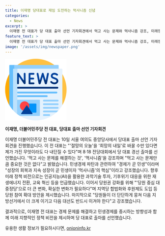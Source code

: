 ```yaml
---
title: 이재명 당대표로 재임 도전하는 먹사니즘 신념
categories:
  - News
excerpt: >
  이재명 전 대표가 당 대표 출마 선언 기자회견에서 먹고 사는 문제와 먹사니즘 강조, 미래정책으로 AI, 재생에너지, 교육 혁신 등을 언급하며 당원 강화를 강조했습니다. 지방선거와 대선에서의 승리를 다짐하며 당원 참여 확대 방안을 제시했습니다.
feature_text: >
  이재명 전 대표가 당 대표 출마 선언 기자회견에서 먹고 사는 문제와 먹사니즘 강조, 미래정책으로 AI, 재생에너지, 교육 혁신 등을 언급하며 당원 강화를 강조했습니다. 지방선거와 대선에서의 승리를 다짐하며 당원 참여 확대 방안을 제시했습니다.
image: '/assets/img/newspaper.png'
---
```


<p><img src="/assets/img/newspaper.png" alt="kimp 속보" /></p>

<p><b>이재명, 더불어민주당 전 대표, 당대표 출마 선언 기자회견</b></p>

<p>이재명 더불어민주당 전 대표는 10일 서울 여의도 중앙당사에서 당대표 출마 선언 기자회견을 진행했습니다. 이 전 대표는 "'절망의 오늘'을 '희망의 내일'로 바꿀 수만 있다면 제가 가진 무엇이라도 다 내던질 수 있다"며 8·18 전당대회에서 당 대표 경선 출마를 선언했습니다. '먹고 사는 문제를 해결하는 것', '먹사니즘'을 강조하며 "먹고 사는 문제만큼 중요한 것은 없다"고 밝혔습니다. 민생경제 파탄과 관련하여 "경제가 곧 민생"이라며 "성장의 회복과 지속 성장이 곧 민생이자 '먹사니즘'의 핵심"이라고 강조했습니다. 향후 미래 정책 비전으로는 인공지능(AI)을 활용한 과학기술 투자, 기후위기 대응을 위한 재생에너지 전환, 교육 혁신 등을 언급했습니다. 이어서 당원권 강화를 위해 "'당원 중심 대중정당'으로 더 큰 변화, 확실한 변화가 필요하다"며 지역당 합법화와 후원제도 도입 등 당원 참여 확대 방안을 제시했습니다. 마지막으로 "당원들이 더 단단하게 뭉쳐 다음 지방선거에서 더 크게 이기고 다음 대선도 반드시 이겨야 한다"고 강조했습니다. </p>

<p>결과적으로, 이재명 전 대표는 경제 문제를 해결하고 민생경제를 중시하는 방향성과 함께 미래 지향적인 정책 비전을 제시하며 당 대표로 출마를 선언했습니다.</p>
유용한 생활 정보가 필요하시다면, <a href="https://onioninfo.kr" rel="dofollow">onioninfo.kr</a>


